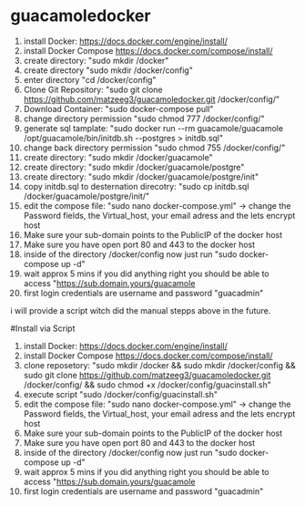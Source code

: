 # guacamoledocker  
1. install Docker: https://docs.docker.com/engine/install/  
2. install Docker Compose https://docs.docker.com/compose/install/  
3. create directory: "sudo mkdir /docker"  
4. create directory "sudo mkdir /docker/config"  
5. enter directory "cd /docker/config"  
6. Clone Git Repository: "sudo git clone https://github.com/matzeeg3/guacamoledocker.git /docker/config/"  
7. Download Container: "sudo docker-compose pull"  
8. change directory permission "sudo chmod 777 /docker/config/"  
9. generate sql tamplate: "sudo docker run --rm guacamole/guacamole /opt/guacamole/bin/initdb.sh --postgres > initdb.sql" 
10. change back directory permission "sudo chmod 755 /docker/config/"   
11. create directory: "sudo mkdir /docker/guacamole"  
12. create directory: "sudo mkdir /docker/guacamole/postgre"  
13. create directory: "sudo mkdir /docker/guacamole/postgre/init"  
14. copy initdb.sql to desternation direcotry: "sudo cp initdb.sql /docker/guacamole/postgre/init/"
15. edit the compose file: "sudo nano docker-compose.yml" -> change the Password fields, the Virtual_host, your email adress and the lets encrypt host  
16. Make sure your sub-domain points to the PublicIP of the docker host  
17. Make sure you have open port 80 and 443 to the docker host  
18. inside of the directory /docker/config now just run "sudo docker-compose up -d"  
19. wait approx 5 mins if you did anything right you should be able to access "https://sub.domain.yours/guacamole  
20. first login credentials are username and password "guacadmin"  
  
  
i will provide a script witch did the manual stepps above in the future.    
  
#Install via Script
1. install Docker: https://docs.docker.com/engine/install/  
2. install Docker Compose https://docs.docker.com/compose/install/  
3. clone reposetory: "sudo mkdir /docker && sudo mkdir /docker/config && sudo git clone https://github.com/matzeeg3/guacamoledocker.git /docker/config/ && sudo chmod +x /docker/config/guacinstall.sh"  
4. execute script "sudo /docker/config/guacinstall.sh"
5. edit the compose file: "sudo nano docker-compose.yml" -> change the Password fields, the Virtual_host, your email adress and the lets encrypt host  
6. Make sure your sub-domain points to the PublicIP of the docker host  
7. Make sure you have open port 80 and 443 to the docker host  
8. inside of the directory /docker/config now just run "sudo docker-compose up -d"  
9. wait approx 5 mins if you did anything right you should be able to access "https://sub.domain.yours/guacamole  
10. first login credentials are username and password "guacadmin"  
